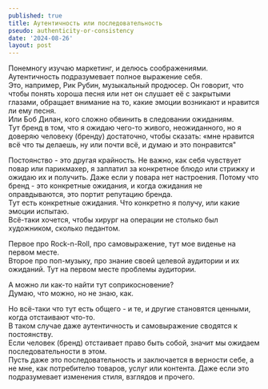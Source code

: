 ```yaml
---
published: true
title: Аутентичность или последовательность
pseudo: authenticity-or-consistency
date: '2024-08-26'
layout: post
---
```

Понемногу изучаю маркетинг, и делюсь соображениями.\
Аутентичность подразумевает полное выражение себя.\
Это, например, Рик Рубин, музыкальный продюсер. Он говорит, что чтобы понять хороша песня или нет он слушает её с закрытыми глазами, обращает внимание на то, какие эмоции возникают и нравится ли ему песня.\
Или Боб Дилан, кого сложно обвинить в следовании ожиданиям.\
Тут бренд в том, что я ожидаю чего-то живого, неожиданного, но я доверяю человеку (бренду) достаточно, чтобы сказать: «мне нравится всё что ты делаешь, ну или почти всё, и думаю и это понравится"

Постоянство - это другая крайность. Не важно, как себя чувствует повар или парикмахер, я заплатил за конкретное блюдо или стрижку и ожидаю их и получить. Даже если у повара нет настроения. Потому что бренд - это конкретные ожидания, и когда ожидания не оправдываются, это портит репутацию бренда.\
Тут есть конкретные ожидания. Что конкретно я получу, или какие эмоции испытаю.\
Всё-таки хочется, чтобы хирург на операции не столько был художником, сколько педантом.

Первое про Rock-n-Roll, про самовыражение, тут мое виденье на первом месте.\
Второе про поп-музыку, про знание своей целевой аудитории и их ожиданий. Тут на первом месте проблемы аудитории.

А можно ли как-то найти тут соприкосновение?\
Думаю, что можно, но не знаю, как.

Но всё-таки что тут есть общего - и те, и другие становятся ценными, когда отстаивают что-то.\
В таком случае даже аутентичность и самовыражение сводятся к постоянству.\
Если человек (бренд) отстаивает право быть собой, значит мы ожидаем последовательности в этом.\
Пусть даже это последовательность и заключается в верности себе, а не мне, как потребителю товаров, услуг или контента. Даже если это подразумевает изменения стиля, взглядов и прочего.
